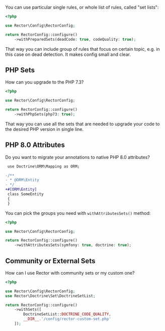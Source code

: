 You can use particular single rules, or whole list of rules, called "set lists":

```php
<?php

use Rector\Config\RectorConfig;

return RectorConfig::configure()
    ->withPreparedSets(deadCode: true, codeQuality: true);
```

That way you can include group of rules that focus on certain topic, e.g. in this case on dead detection. It makes config small and clear.

## PHP Sets

How can you upgrade to the PHP 7.3?

```php
<?php

use Rector\Config\RectorConfig;

return RectorConfig::configure()
    ->withPhpSets(php73: true);
```

That way you can use all the sets that are needed to upgrade your code to the desired PHP version in single line.

## PHP 8.0 Attributes

Do you want to migrate your annotations to native PHP 8.0 attributes?

```diff
 use Doctrine\ORM\Mapping as ORM;

-/**
- * @ORM\Entity
- */
+#[ORM\Entity]
 class SomeEntity
 {
 }
```

You can pick the groups you need with `withAttributesSets()` method:

```php
<?php

use Rector\Config\RectorConfig;

return RectorConfig::configure()
    ->withAttributesSets(symfony: true, doctrine: true);
```

## Community or External Sets

How can I use Rector with community sets or my custom one?

```php
<?php

use Rector\Config\RectorConfig;
use Rector\Doctrine\Set\DoctrineSetList;

return RectorConfig::configure()
    ->withSets([
        DoctrineSetList::DOCTRINE_CODE_QUALITY,
        __DIR__.'/config/rector-custom-set.php'
    ]);
```
